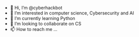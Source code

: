 - 👋 Hi, I’m @cyberhackbot
- 👀 I’m interested in computer science, Cybersecurity and AI
- 🌱 I’m currently learning Python
- 💞️ I’m looking to collaborate on CS
- 📫 How to reach me ...

<!---
cyberhackbot/cyberhackbot is a ✨ special ✨ repository because its `README.md` (this file) appears on your GitHub profile.
You can click the Preview link to take a look at your changes.
--->
